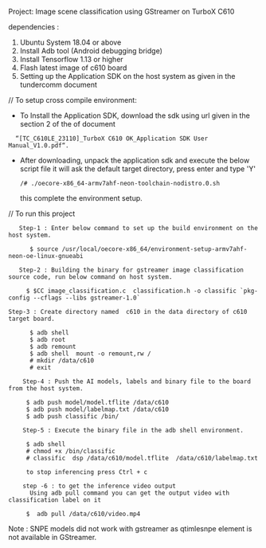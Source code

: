 Project:     Image scene classification using GStreamer on TurboX C610


dependencies :
   1) Ubuntu System 18.04 or above
   2) Install Adb tool (Android debugging bridge)
   3) Install Tensorflow 1.13 or higher
   4) Flash latest image of c610 board
   5) Setting up the Application SDK on the host system as given in the tundercomm document

// To setup cross compile environment:

   - To Install the Application SDK,  download the sdk using  url given in the section 2 of the of document 
  ```
    “[TC_C610LE_23110]_TurboX C610 OK_Application SDK User Manual_V1.0.pdf“.
  ```
    
  - After downloading, unpack the application sdk and  execute the below script file it will ask the default target directory, press enter and type 'Y'
    ```
    /# ./oecore-x86_64-armv7ahf-neon-toolchain-nodistro.0.sh
    ```
    this complete the environment setup.


// To run this project 

       Step-1 : Enter below command to set up the build environment on the host system.

          $ source /usr/local/oecore-x86_64/environment-setup-armv7ahf-neon-oe-linux-gnueabi

       Step-2 : Building the binary for gstreamer image classification source code, run below command on host system.                                            
 
         $ $CC image_classification.c  classification.h -o classific `pkg-config --cflags --libs gstreamer-1.0`

	Step-3 : Create directory named  c610 in the data directory of c610 target board.

          $ adb shell
          $ adb root
          $ adb remount
          $ adb shell  mount -o remount,rw /
          # mkdir /data/c610
          # exit

		Step-4 : Push the AI models, labels and binary file to the board from the host system.

         $ adb push model/model.tflite /data/c610
         $ adb push model/labelmap.txt /data/c610
         $ adb push classific /bin/
         
		Step-5 : Execute the binary file in the adb shell environment.

         $ adb shell 
         # chmod +x /bin/classific
         # classific  dsp /data/c610/model.tflite  /data/c610/labelmap.txt 

         to stop inferencing press Ctrl + c

        step -6 : to get the inference video output   
          Using adb pull command you can get the output video with classification label on it
         
         $  adb pull /data/c610/video.mp4  


Note : SNPE models did not work with gstreamer as qtimlesnpe element is not available in GStreamer.

		
